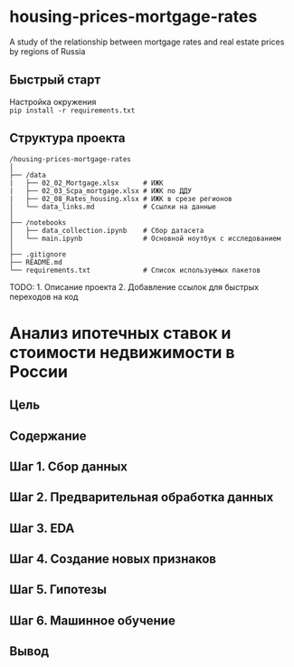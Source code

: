 # housing-prices-mortgage-rates
A study of the relationship between mortgage rates and real estate prices by regions of Russia

## Быстрый старт

Настройка окружения  
`pip install -r requirements.txt`

## Структура проекта
```
/housing-prices-mortgage-rates
│
├── /data
|   ├── 02_02_Mortgage.xlsx      # ИЖК
|   ├── 02_03_Scpa_mortgage.xlsx # ИЖК по ДДУ
|   ├── 02_08_Rates_housing.xlsx # ИЖК в срезе регионов
│   └── data_links.md            # Ссылки на данные
│
├── /notebooks
│   ├── data_collection.ipynb    # Сбор датасета
│   └── main.ipynb               # Основной ноутбук с исследованием
│
├── .gitignore
├── README.md
└── requirements.txt             # Список используемых пакетов
```

TODO: 
    1. Описание проекта
    2. Добавление ссылок для быстрых переходов на код

# Анализ ипотечных ставок и стоимости недвижимости в России

## Цель

## Содержание

## Шаг 1. Сбор данных

## Шаг 2. Предварительная обработка данных

## Шаг 3. EDA

## Шаг 4. Создание новых признаков

## Шаг 5. Гипотезы

## Шаг 6. Машинное обучение

## Вывод

